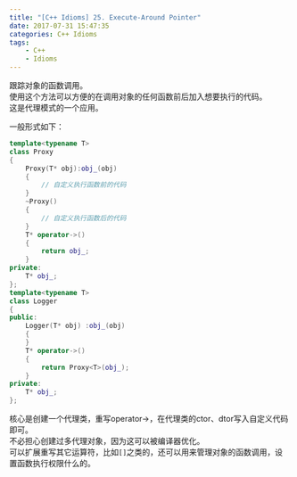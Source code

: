 ```yaml
---
title: "[C++ Idioms] 25. Execute-Around Pointer"
date: 2017-07-31 15:47:35
categories: C++ Idioms
tags:
    - C++
    - Idioms
---
```

跟踪对象的函数调用。<!--more-->  
使用这个方法可以方便的在调用对象的任何函数前后加入想要执行的代码。  
这是代理模式的一个应用。  

一般形式如下：
```cpp
template<typename T>
class Proxy
{
	Proxy(T* obj):obj_(obj)
	{
		// 自定义执行函数前的代码
	}
	~Proxy()
	{
		// 自定义执行函数后的代码
	}
	T* operator->()
	{
		return obj_;
	}
private:
	T* obj_;
};
template<typename T>
class Logger
{
public:
	Logger(T* obj) :obj_(obj)
	{
	}
	T* operator->()
	{
		return Proxy<T>(obj_);
	}
private:
	T* obj_;
};

```
核心是创建一个代理类，重写operator->，在代理类的ctor、dtor写入自定义代码即可。  
不必担心创建过多代理对象，因为这可以被编译器优化。  
可以扩展重写其它运算符，比如`[]`之类的，还可以用来管理对象的函数调用，设置函数执行权限什么的。  